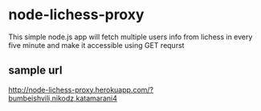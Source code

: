 # node-lichess-proxy
This simple node.js app will fetch multiple users info from lichess in every five minute and make it accessible using GET requrst


## sample url

http://node-lichess-proxy.herokuapp.com/?bumbeishvili,nikodz,katamarani4
